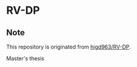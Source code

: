 # RV-DP

## Note

This repository is originated from [higd963/RV-DP](https://github.com/higd963/RV-DP).

Master's thesis
